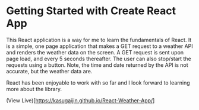 # Getting Started with Create React App

This React application is a way for me to learn the fundamentals of React. It is a simple, one page application that makes a GET request to a weather API and renders the weather data on the screen. A GET request is sent upon page load, and every 5 seconds thereafter. The user can also stop/start the requests using a button. Note, the time and date returned by the API is not accurate, but the weather data are.

React has been enjoyable to work with so far and I look forward to learning more about the library.

(View Live)[https://kasugaijin.github.io/React-Weather-App/]
